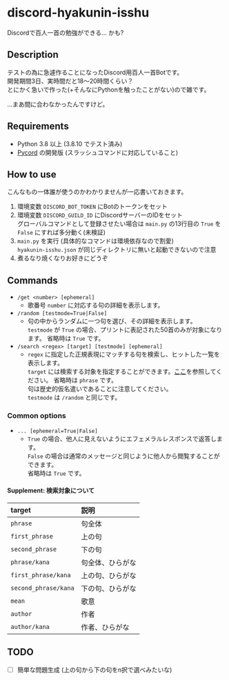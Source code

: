 discord-hyakunin-isshu
===

Discordで百人一首の勉強ができる... かも?

## Description
テストの為に急遽作ることになったDiscord用百人一首Botです。  
開発期間3日、実時間だと18〜20時間くらい？  
とにかく急いで作った(+そんなにPythonを触ったことがない)ので雑です。

...まあ間に合わなかったんですけど。

## Requirements
- Python 3.8 以上 (3.8.10 でテスト済み)
- [Pycord](https://github.com/Pycord-Development/pycord) の開発版 (スラッシュコマンドに対応していること)

## How to use
こんなもの一体誰が使うのかわかりませんが一応書いておきます。

1. 環境変数 `DISCORD_BOT_TOKEN` にBotのトークンをセット
1. 環境変数 `DISCORD_GUILD_ID` にDiscordサーバーのIDをセット  
   グローバルコマンドとして登録させたい場合は `main.py` の13行目の `True` を `False` にすれば多分動く(未検証)
1. `main.py` を実行 (具体的なコマンドは環境依存なので割愛)  
   `hyakunin-isshu.json` が同じディレクトリに無いと起動できないので注意
1. 煮るなり焼くなりお好きにどうぞ

## Commands
- `/get <number> [ephemeral]`
  - 歌番号 `number` に対応する句の詳細を表示します。
- `/random [testmode=True|False]`
  - 句の中からランダムに一つ句を選び、その詳細を表示します。  
    `testmode` が `True` の場合、プリントに表記された50首のみが対象になります。
    省略時は `True` です。
- `/search <regex> [target] [testmode] [ephemeral]`
  - `regex` に指定した正規表現にマッチする句を検索し、ヒットした一覧を表示します。  
    `target` には検索する対象を指定することができます。[ここ](#Supplement-検索対象について)を参照してください。
    省略時は `phrase` です。  
    句は歴史的仮名遣いであることに注意してください。  
    `testmode` は `/random` と同じです。

### Common options
- `... [ephemeral=True|False]`
  - `True` の場合、他人に見えないようにエフェメラルレスポンスで返答します。  
    `False` の場合は通常のメッセージと同じように他人から閲覧することができます。  
    省略時は `True` です。

#### Supplement: 検索対象について
| target               | 説明             |
|:---------------------|:-----------------|
| `phrase`             | 句全体           |
| `first_phrase`       | 上の句           |
| `second_phrase`      | 下の句           |
| `phrase/kana`        | 句全体、ひらがな |
| `first_phrase/kana`  | 上の句、ひらがな |
| `second_phrase/kana` | 下の句、ひらがな |
| `mean`               | 歌意             |
| `author`             | 作者             |
| `author/kana`        | 作者、ひらがな   |

## TODO
- [ ] 簡単な問題生成 (上の句から下の句をn択で選べみたいな)
